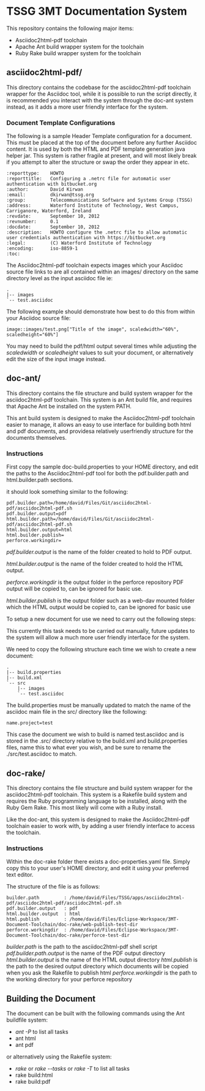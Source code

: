 # TSSG 3MT Documentation System
This repository contains the following major items:

- Asciidoc2html-pdf toolchain 
- Apache Ant build wrapper system for the toolchain
- Ruby Rake build wrapper system for the toolchain


## asciidoc2html-pdf/
This directory contains the codebase for the asciidoc2html-pdf toolchain wrapper for the Asciidoc tool, while it is possible to run
the script directly, it is recommended you interact with the system through the doc-ant system instead, as it adds
a more user friendly interface for the system.


### Document Template Configurations
The following is a sample Header Template configuration for a document. This must be placed at the top of the document
before any further Asciidoc content. It is used by both the HTML and PDF template generation java helper jar.
This system is rather fragile at present, and will most likely break if you attempt to alter the structure or swap
the order they appear in etc.


    :reporttype:    HOWTO
    :reporttitle:   Configuring a .netrc file for automatic user authentication with bitbucket.org
    :author:        David Kirwan
    :email:         dkirwan@tssg.org
    :group:         Telecommunications Software and Systems Group (TSSG)
    :address:       Waterford Institute of Technology, West Campus, Carriganore, Waterford, Ireland 
    :revdate:       September 10, 2012
    :revnumber:     0.1
    :docdate:       September 10, 2012
    :description:   HOWTO configure the .netrc file to allow automatic user credentials authentication with https://bitbucket.org
    :legal:         (C) Waterford Institute of Technology
    :encoding:      iso-8859-1
    :toc:

The Asciidoc2html-pdf toolchain expects images which your Asciidoc source file links to are all contained within an images/
directory on the same directory level as the input asciidoc file ie:

    .
    |-- images
    `-- test.asciidoc

The following example should demonstrate how best to do this from within your Asciidoc source file:

    image::images/test.png["Title of the image", scaledwidth="60%", scaledheight="60%"]

You may need to build the pdf/html output several times while adjusting the _scaledwidth_ or _scaledheight_ values to suit
your document, or alternatively edit the size of the input image instead.

## doc-ant/
This directory contains the file structure and build system wrapper for the asciidoc2html-pdf toolchain. This system is an Ant
build file, and requires that Apache Ant be installed on the system PATH.

This ant build system is designed to make the Asciidoc2html-pdf toolchain easier to manage, it allows an easy to use
interface for building both html and pdf documents, and providesa relatively userfriendly structure for the documents
themselves.

### Instructions
First copy the sample doc-build.properties to your HOME directory, and edit the paths to the Asciidoc2html-pdf
tool for both the pdf.builder.path and html.builder.path sections.

it should look something similar to the following:

    pdf.builder.path=/home/david/Files/Git/asciidoc2html-pdf/asciidoc2html-pdf.sh
    pdf.builder.output=pdf
    html.builder.path=/home/david/Files/Git/asciidoc2html-pdf/asciidoc2html-pdf.sh
    html.builder.output=html
    html.builder.publish=
    perforce.workingdir=

_pdf.builder.output_ is the name of the folder created to hold to PDF output.

_html.builder.output_ is the name of the folder created to hold the HTML output.

_perforce.workingdir_ is the output folder in the perforce repository PDF output will be copied to, can be ignored for basic use.

_html.builder.publish_ is the output folder such as a web-dav mounted folder which the HTML output would be copied to, can be ignored for basic use

To setup a new document for use we need to carry out the following steps:

This currently this task needs to be carried out manually, future updates to the system will allow
a much more user friendly interface for the system.

We need to copy the following structure each time we wish to create a new document:

    .
    |-- build.properties
    |-- build.xml
    `-- src
        |-- images
        `-- test.asciidoc

The build.properties must be manually updated to match the name of the asciidoc main file in the src/ directory like the following:

    name.project=test

This case the document we wish to build is named test.asciidoc and is stored in the .src/ directory relative to the build.xml and
build.properties files, name this to what ever you wish, and be sure to rename the ./src/test.asciidoc to match.


## doc-rake/
This directory contains the file structure and build system wrapper for the asciidoc2html-pdf toolchain. This system is a Rakefile
build system and requires the Ruby programming language to be installed, along with the Ruby Gem Rake. This most likely will come 
with a Ruby install.

Like the doc-ant, this system is designed to make the Asciidoc2html-pdf toolchain easier to work with, by adding a user friendly
interface to access the toolchain.

### Instructions
Within the doc-rake folder there exists a doc-properties.yaml file. Simply copy this to your user's HOME directory, and edit it
using your preferred text editor. 

The structure of the file is as follows:

    builder.path         : /home/david/Files/TSSG/apps/asciidoc2html-pdf/asciidoc2html-pdf/asciidoc2html-pdf.sh
    pdf.builder.output   : pdf
    html.builder.output  : html
    html.publish         : /home/david/Files/Eclipse-Workspace/3MT-Document-Toolchain/doc-rake/web-publish-test-dir
    perforce.workingdir  : /home/david/Files/Eclipse-Workspace/3MT-Document-Toolchain/doc-rake/perforce-test-dir


_builder.path_ is the path to the asciidoc2html-pdf shell script
_pdf.builder.path.output_ is the name of the PDF output directory
_html.builder.output_ is the name of the HTML output directory
_html.publish_ is the path to the desired output directory which documents will be copied when you ask the Rakefile to publish html
_perforce.workingdir_ is the path to the working directory for your perforce repository


## Building the Document
The document can be built with the following commands using the Ant buildfile system:

- _ant -P_ to list all tasks
- ant html
- ant pdf

or alternatively using the Rakefile system:

- _rake_ or _rake --tasks_ or _rake -T_ to list all tasks
- rake build:html
- rake build:pdf
